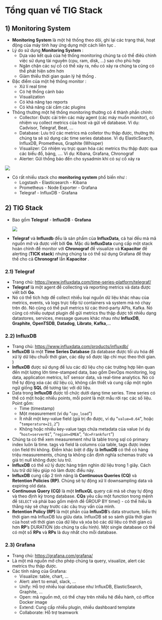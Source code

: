 # Tổng quan về TIG Stack
## **1) Monitoring System**
- **Monitoring System** là một hệ thống theo dõi, ghi lại các trạng thái, hoạt động của máy tính hay ứng dụng một cách liên tục .
- Lý do sử dụng **Monitoring System** :
    - Dựa vào kết quả của hệ thống monitoring chúng ta có thể điêù chỉnh việc sử dụng tài nguyên (cpu, ram, disk, ...) sao cho phù hợp
    - Ngăn chặn các sự cố có thể xảy ra, nếu có xảy ra chúng ta cũng có thể phát hiện sớm hơn
    - Giảm thiểu thời gian quản lý hệ thống .
- Đặc điểm của một hệ thống monitor :
    - Xử lí real time
    - Có hệ thống cảnh báo
    - Visualization
    - Có khả năng tạo reports
    - Có khả năng cài cắm các plugins
- Thông thường một hệ thống monitoring thường có 4 thành phần chính:
    - Collector: Được cài trên các máy agent (các máy muốn monitor), có nhiệm vụ collect metrics của host và gửi về database. Ví dụ: Cadvisor, Telegraf, Beat, ...
    - Database: Lưu trữ các metrics mà colletor thu thập được, thường thì chúng ta sẽ sử dụng các time series database. Ví dụ ElasticSearch, InfluxDB, Prometheus, Graphite (Whisper)
    - Visualizer: Có nhiệm vụ trực quan hóa các metrics thu thập được qua các biểu đồ, bảng, .... Ví dụ: Kibana, Grafana, Chronograf
    - Alerter: Gửi thống báo đến cho sysadmin khi có sự cố xảy ra

<img src=https://i.imgur.com/3Spb4Rx.png>

- Có rất nhiều stack cho **monitoring system** phổ biến như :
    - Logstash - Elasticsearch - Kibana
    - Prometheus - Node Exporter - Grafana
    - Telegraf - InfluxDB - Grafana
## **2) TIG Stack**
- Bao gồm **Telegraf** - **InfluxDB** - **Grafana**

    <img src=https://i.imgur.com/2YHnSbi.png>

- **Telegraf** và **Influxdb** đều là sản phẩm của **InfluxData**, cả hai đều mà mã nguồn mở và được viết bởi **Go**. Mặc dù **InfluxData** cung cấp một stack hoàn chỉnh để monitor với **Chronograf** để visualize và **Kapacitor** để alerting (**TICK stack**) nhưng chúng ta có thể sử dụng Grafana để thay thế cho cả **Chronograf** lẫn **Kapacitor** .
### **2.1) Telegraf**
- Trang chủ: https://www.influxdata.com/time-series-platform/telegraf/
- **Telegraf** là một agent để collecting và reporting metrics và data được viết bởi **Go**.
- Nó có thể tích hợp để collect nhiều loại nguồn dữ liệu khác nhau của metrics, events, và logs trực tiếp từ containers và system mà nó chạy trên đó. Nó cũng có thể pull metrics từ các third-party APIs, Kafka. Nó cũng có nhiều output plugin để gửi metrics thu thập được tới nhiều dạng datastores, services, message queues khác nhau như **InfluxDB**, **Graphite**, **OpenTSDB**, **Datadog**, **Librato**, **Kafka**,...
### **2.2) InfluxDB**
- Trang chủ: https://www.influxdata.com/products/influxdb/
- **InfluxDB** là một **Time Series Database** (là database được tối ưu hóa để xử lý dữ liệu chuỗi thời gian, các dãy số được lập chỉ mục theo thời gian. )
- **InfluxDB** được sử dụng để lưu các dữ liệu cho các trường hợp liên quan đến một lượng lớn time-stamped data, bao gồm DevOps monitoring, log data, application metrics, IoT sensor data, và real-time analytics. Nó có thể tự động xóa các dữ liệu cũ, không cần thiết và cung cấp một ngôn ngữ giống **SQL** để tương tác với dữ liệu.
- Data trong **InfluxDB** được tổ chức dưới dạng time series. Time series có thể có một hoặc nhiều points, mỗi point là một mẫu rời rạc các số liệu. Point gồm:
    - Time (timestamp)
    - Một measurement (ví dụ "`cpu_load`")
    - Ít nhất một key-value field (giá trị đo được, ví dụ "`value=0.64`", hoặc "`temperature=21.2`")
    - Không hoặc nhiều key-value tags chứa metadata của value (ví dụ “`host=server01`”, “`region=EMEA`”, “`dc=Frankfurt`”)
- Chúng ta có thể xem measurement như là table trong sql có primary index luôn là time. tags và field là columns của table, tags được index còn field thì không. Điểm khác biệt ở đây là **InfluxDB** có thể có hàng triệu measurements, chúng ta không cần định nghĩa schemas trước và giá trị null không được lưu trữ.
- **InfluxDB** có thể xử lý được hàng trăm nghìn dữ liệu trong 1 giây. Cách lưu trữ dữ liệu giúp nó làm được điều này.
- **InfluxDB** cung cấp 2 tính năng là **Continuous Queries (CQ)** và **Retention Policies (RP)**. Chúng sẽ tự động xử lí downsampling data và expiring old data.
- **Continuous Query (CQ)** là một **InfluxQL** query cái mà sẽ chạy tự động và theo định kỳ trong database. **CQs** yêu cầu một function trong mệnh đề `SELECT` và phải bao gồm mệnh đề GROUP BY time() - có thể hiểu là thằng này sẽ chạy trước các câu truy vấn của mình.
- **Retention Policy (RP)** là một phần của **InfluxDB**’s data structure, biểu thị thời gian mà InfluxDB lưu giữu data. InfluxDB sẽ so sánh giữa thời gian của host với thời gian của dữ liệu và xóa bỏ các dữ liệu có thời gian cũ hơn **RP**’s DURATION (do chúng ta cấu hình). Một single database có thể có một số **RPs** và **RPs** là duy nhất cho mỗi database.
### **2.3) Grafana**
- Trang chủ: https://grafana.com/grafana/
- Là một mã nguồn mở cho phép chúng ta query, visualize, alert các metrics thu thập được.
- Các tính năng của Grafana:
    - Visualize: table, chart, ...
    - Alert: alert to email, slack, ...
    - Unify: Hỗ trợ nhiều loại database như InfluxDB, ElasticSearch, Graphite, ...
    - Open: mã nguồn mở, có thể chạy trên nhiều hệ điều hành, có office Docker image
    - Extend: Cung cấp nhiều plugin, nhiều dashboard template
    - Collaborate: Hỗ trợ teamwork